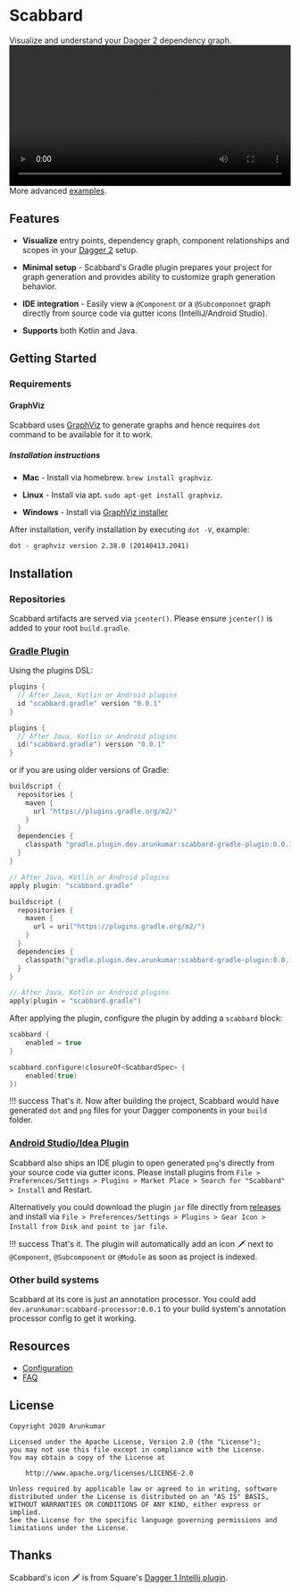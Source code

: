 # Scabbard

Visualize and understand your Dagger 2 dependency graph.
<video width="100%" controls>
  <source src="video/ViewComponent.mp4" type="video/mp4">
  Your browser does not support the video tag.
</video>
More advanced [examples](examples.md).

## Features

* **Visualize** entry points, dependency graph, component relationships and scopes in your [Dagger 2](https://github.com/google/dagger) setup.

* **Minimal setup** - Scabbard's Gradle plugin prepares your project for graph generation and provides ability to customize graph generation behavior.

* **IDE integration** - Easily view a `@Component` or a `@Subcomponnet` graph directly from source code via gutter icons (IntelliJ/Android Studio).

* **Supports** both Kotlin and Java.

## Getting Started

### Requirements

#### GraphViz

Scabbard uses [GraphViz](https://www.graphviz.org/) to generate graphs and hence requires `dot` command to be available for it to work.

##### Installation instructions

* **Mac** - Install via homebrew. `brew install graphviz`.

* **Linux** - Install via apt. `sudo apt-get install graphviz`.

* **Windows** - Install via [GraphViz installer](https://graphviz.gitlab.io/_pages/Download/Download_windows.html)

After installation, verify installation by executing `dot -V`, example:

```code
dot - graphviz version 2.38.0 (20140413.2041)
```

## Installation

### Repositories

Scabbard artifacts are served via `jcenter()`. Please ensure `jcenter()` is added to your root `build.gradle`.

### [Gradle Plugin](https://plugins.gradle.org/plugin/scabbard.gradle)

Using the plugins DSL:

```Groovy tab=
plugins {
  // After Java, Kotlin or Android plugins  
  id "scabbard.gradle" version "0.0.1"
}
```

```Kotlin tab=
plugins {
  // After Java, Kotlin or Android plugins  
  id("scabbard.gradle") version "0.0.1"
}
```

or if you are using older versions of Gradle:

```Groovy tab=
buildscript {
  repositories {
    maven {
      url "https://plugins.gradle.org/m2/"
    }
  }
  dependencies {
    classpath "gradle.plugin.dev.arunkumar:scabbard-gradle-plugin:0.0.1"
  }
}

// After Java, Kotlin or Android plugins
apply plugin: "scabbard.gradle"
```

```Kotlin tab=
buildscript {
  repositories {
    maven {
      url = uri("https://plugins.gradle.org/m2/")
    }
  }
  dependencies {
    classpath("gradle.plugin.dev.arunkumar:scabbard-gradle-plugin:0.0.1")
  }
}

// After Java, Kotlin or Android plugins
apply(plugin = "scabbard.gradle")
```

After applying the plugin, configure the plugin by adding a `scabbard` block:

```Groovy tab=
scabbard {
    enabled = true
}
```

```Kotlin tab=
scabbard.configure(closureOf<ScabbardSpec> {
    enabled(true)
})
```

!!! success
    That's it. Now after building the project, Scabbard would have generated `dot` and `png` files for your Dagger components in your `build` folder.

### [Android Studio/Idea Plugin](https://plugins.jetbrains.com/plugin/13548-scabbard--dagger-2-visualizer/)

Scabbard also ships an IDE plugin to open generated `png`'s directly from your source code via gutter icons. Please install plugins from `File > Preferences/Settings > Plugins > Market Place > Search for "Scabbard" > Install` and Restart.

Alternatively you could download the plugin `jar` file directly from [releases](https://github.com/arunkumar9t2/scabbard/releases) and install via `File > Preferences/Settings > Plugins > Gear Icon > Install from Disk and point to jar file`.

!!! success
    That's it. The plugin will automatically add an icon 🗡 next to `@Component`, `@Subcomponent` or `@Module` as soon as project is indexed.

### Other build systems

Scabbard at its core is just an annotation processor. You could add `dev.arunkumar:scabbard-processor:0.0.1` to your build system's annotation processor config to get it working.

## Resources

* [Configuration](configuration.md)
* [FAQ](faq.md)

## License

    Copyright 2020 Arunkumar

    Licensed under the Apache License, Version 2.0 (the "License");
    you may not use this file except in compliance with the License.
    You may obtain a copy of the License at

        http://www.apache.org/licenses/LICENSE-2.0

    Unless required by applicable law or agreed to in writing, software
    distributed under the License is distributed on an "AS IS" BASIS,
    WITHOUT WARRANTIES OR CONDITIONS OF ANY KIND, either express or implied.
    See the License for the specific language governing permissions and
    limitations under the License.

## Thanks

Scabbard's icon 🗡 is from Square's [Dagger 1 Intellij plugin](https://github.com/square/dagger-intellij-plugin).
